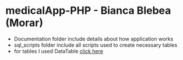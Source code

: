 # medicalApp-PHP - Bianca Blebea (Morar)

- Documentation folder include details about how application works
- sql_scripts folder include all scripts used to create necessary tables
- for tables I used DataTable [click here](https://datatables.net/examples/basic_init/zero_configuration.html)
